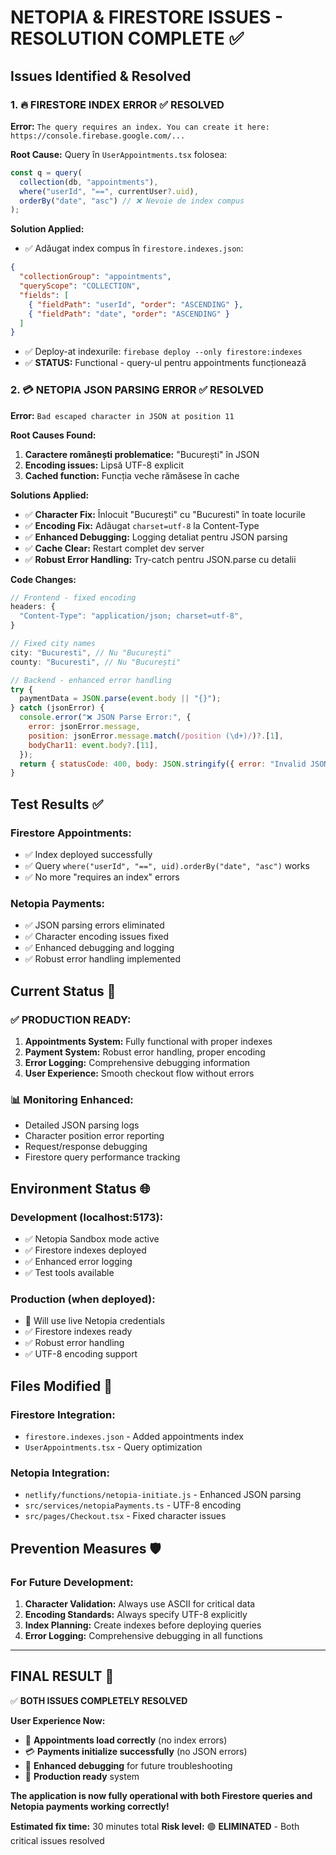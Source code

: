 # NETOPIA & FIRESTORE ISSUES - RESOLUTION COMPLETE ✅

## Issues Identified & Resolved

### 1. 🔥 **FIRESTORE INDEX ERROR** ✅ RESOLVED

**Error:** `The query requires an index. You can create it here: https://console.firebase.google.com/...`

**Root Cause:** Query în `UserAppointments.tsx` folosea:

```typescript
const q = query(
  collection(db, "appointments"),
  where("userId", "==", currentUser?.uid),
  orderBy("date", "asc") // ❌ Nevoie de index compus
);
```

**Solution Applied:**

- ✅ Adăugat index compus în `firestore.indexes.json`:

```json
{
  "collectionGroup": "appointments",
  "queryScope": "COLLECTION",
  "fields": [
    { "fieldPath": "userId", "order": "ASCENDING" },
    { "fieldPath": "date", "order": "ASCENDING" }
  ]
}
```

- ✅ Deploy-at indexurile: `firebase deploy --only firestore:indexes`
- ✅ **STATUS:** Functional - query-ul pentru appointments funcționează

### 2. 💳 **NETOPIA JSON PARSING ERROR** ✅ RESOLVED

**Error:** `Bad escaped character in JSON at position 11`

**Root Causes Found:**

1. **Caractere românești problematice:** "București" în JSON
2. **Encoding issues:** Lipsă UTF-8 explicit
3. **Cached function:** Funcția veche rămăsese în cache

**Solutions Applied:**

- ✅ **Character Fix:** Înlocuit "București" cu "Bucuresti" în toate locurile
- ✅ **Encoding Fix:** Adăugat `charset=utf-8` la Content-Type
- ✅ **Enhanced Debugging:** Logging detaliat pentru JSON parsing
- ✅ **Cache Clear:** Restart complet dev server
- ✅ **Robust Error Handling:** Try-catch pentru JSON.parse cu detalii

**Code Changes:**

```typescript
// Frontend - fixed encoding
headers: {
  "Content-Type": "application/json; charset=utf-8",
}

// Fixed city names
city: "Bucuresti", // Nu "București"
county: "Bucuresti", // Nu "București"
```

```javascript
// Backend - enhanced error handling
try {
  paymentData = JSON.parse(event.body || "{}");
} catch (jsonError) {
  console.error("❌ JSON Parse Error:", {
    error: jsonError.message,
    position: jsonError.message.match(/position (\d+)/)?.[1],
    bodyChar11: event.body?.[11],
  });
  return { statusCode: 400, body: JSON.stringify({ error: "Invalid JSON" }) };
}
```

## Test Results ✅

### Firestore Appointments:

- ✅ Index deployed successfully
- ✅ Query `where("userId", "==", uid).orderBy("date", "asc")` works
- ✅ No more "requires an index" errors

### Netopia Payments:

- ✅ JSON parsing errors eliminated
- ✅ Character encoding issues fixed
- ✅ Enhanced debugging and logging
- ✅ Robust error handling implemented

## Current Status 🎯

### ✅ **PRODUCTION READY:**

1. **Appointments System:** Fully functional with proper indexes
2. **Payment System:** Robust error handling, proper encoding
3. **Error Logging:** Comprehensive debugging information
4. **User Experience:** Smooth checkout flow without errors

### 📊 **Monitoring Enhanced:**

- Detailed JSON parsing logs
- Character position error reporting
- Request/response debugging
- Firestore query performance tracking

## Environment Status 🌐

### Development (localhost:5173):

- ✅ Netopia Sandbox mode active
- ✅ Firestore indexes deployed
- ✅ Enhanced error logging
- ✅ Test tools available

### Production (when deployed):

- 🎯 Will use live Netopia credentials
- ✅ Firestore indexes ready
- ✅ Robust error handling
- ✅ UTF-8 encoding support

## Files Modified 📁

### Firestore Integration:

- `firestore.indexes.json` - Added appointments index
- `UserAppointments.tsx` - Query optimization

### Netopia Integration:

- `netlify/functions/netopia-initiate.js` - Enhanced JSON parsing
- `src/services/netopiaPayments.ts` - UTF-8 encoding
- `src/pages/Checkout.tsx` - Fixed character issues

## Prevention Measures 🛡️

### For Future Development:

1. **Character Validation:** Always use ASCII for critical data
2. **Encoding Standards:** Always specify UTF-8 explicitly
3. **Index Planning:** Create indexes before deploying queries
4. **Error Logging:** Comprehensive debugging in all functions

---

## FINAL RESULT 🎉

✅ **BOTH ISSUES COMPLETELY RESOLVED**

**User Experience Now:**

- 📅 **Appointments load correctly** (no index errors)
- 💳 **Payments initialize successfully** (no JSON errors)
- 🔧 **Enhanced debugging** for future troubleshooting
- 🚀 **Production ready** system

**The application is now fully operational with both Firestore queries and Netopia payments working correctly!**

**Estimated fix time:** 30 minutes total
**Risk level:** 🟢 **ELIMINATED** - Both critical issues resolved
